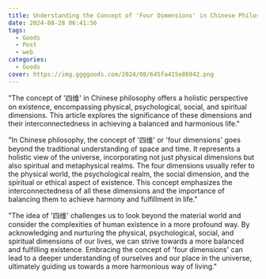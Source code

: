 ```yaml
---
title: Understanding the Concept of 'Four Dimensions' in Chinese Philosophy
date: 2024-08-28 06:41:56
tags:
  - Goods
  - Post
  - web
categories:
  - Goods
cover: https://img.ggggoods.com/2024/08/645fa415e86942.png
---
```


"The concept of '四维' in Chinese philosophy offers a holistic perspective on existence, encompassing physical, psychological, social, and spiritual dimensions. This article explores the significance of these dimensions and their interconnectedness in achieving a balanced and harmonious life."

"In Chinese philosophy, the concept of '四维' or 'four dimensions' goes beyond the traditional understanding of space and time. It represents a holistic view of the universe, incorporating not just physical dimensions but also spiritual and metaphysical realms. The four dimensions usually refer to the physical world, the psychological realm, the social dimension, and the spiritual or ethical aspect of existence. This concept emphasizes the interconnectedness of all these dimensions and the importance of balancing them to achieve harmony and fulfillment in life."

"The idea of '四维' challenges us to look beyond the material world and consider the complexities of human existence in a more profound way. By acknowledging and nurturing the physical, psychological, social, and spiritual dimensions of our lives, we can strive towards a more balanced and fulfilling existence. Embracing the concept of 'four dimensions' can lead to a deeper understanding of ourselves and our place in the universe, ultimately guiding us towards a more harmonious way of living."
